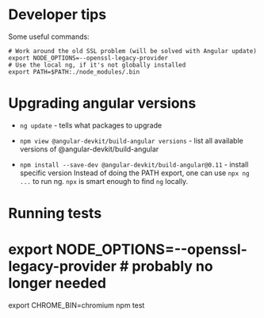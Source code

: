 # Developer tips

Some useful commands:

```
# Work around the old SSL problem (will be solved with Angular update)
export NODE_OPTIONS=--openssl-legacy-provider
# Use the local ng, if it's not globally installed
export PATH=$PATH:./node_modules/.bin
```

# Upgrading angular versions

- `ng update` - tells what packages to upgrade

- `npm view @angular-devkit/build-angular versions` - list all available versions of @angular-devkit/build-angular

- `npm install --save-dev @angular-devkit/build-angular@0.11` - install specific version
Instead of doing the PATH export, one can use `npx ng ...` to run ng. `npx` is
smart enough to find `ng` locally.


# Running tests

# export NODE_OPTIONS=--openssl-legacy-provider # probably no longer needed
export CHROME_BIN=chromium
npm test
